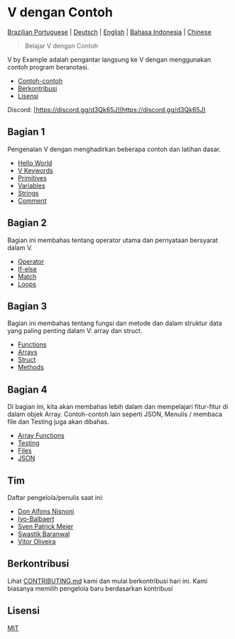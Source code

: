 # V dengan Contoh

[Brazilian Portuguese](/pt-br/README.md) | [Deutsch](/de/README.md) | [English](/en/README.md) | [Bahasa Indonesia](README.md) | [Chinese](/cn/README.md)

> Belajar V dengan Contoh

V by Example adalah pengantar langsung ke V dengan menggunakan contoh program beranotasi.

* [Contoh-contoh](examples/README.md)
* [Berkontribusi](#contributing)
* [Lisensi](#license)

Discord: [https://discord.gg/d3Qk65J](https://discord.gg/d3Qk65J)

## Bagian 1

Pengenalan V dengan menghadirkan beberapa contoh dan latihan dasar.

* [Hello World](examples/section_1/hello_world.md)
* [V Keywords](examples/section_1/keywords.md)
* [Primitives](examples/section_1/primitives.md)
* [Variables](examples/section_1/variables.md)
* [Strings](examples/section_1/strings.md)
* [Comment](examples/section_1/comment.md)

## Bagian 2

Bagian ini membahas tentang operator utama dan pernyataan bersyarat dalam V.

* [Operator](examples/section_2/operator.md)
* [If-else](examples/section_2/if-else.md)
* [Match](examples/section_2/match.md)
* [Loops](examples/section_2/loops.md)

## Bagian 3

Bagian ini membahas tentang fungsi dan metode dan dalam struktur data yang paling penting dalam V: array dan struct.

* [Functions](examples/section_3/functions.md)
* [Arrays](examples/section_3/arrays.md)
* [Struct](examples/section_3/struct.md)
* [Methods](examples/section_3/methods.md)

## Bagian 4

Di bagian ini, kita akan membahas lebih dalam dan mempelajari fitur-fitur di dalam objek Array. Contoh-contoh lain seperti JSON, Menulis / membaca file dan Testing juga akan dibahas.

* [Array Functions](examples/section_4/array-functions.md)
* [Testing](examples/section_4/testing.md)
* [Files](examples/section_4/files.md)
* [JSON](examples/section_4/json.md)

## Tim

Daftar pengelola/penulis saat ini:

* [Don Alfons Nisnoni](https://github.com/donnisnoni95)
* [Ivo-Balbaert](https://github.com/ibalbaert)
* [Sven Patrick Meier](https://github.com/SuicideS3ason)
* [Swastik Baranwal](https://github.com/Delta456)
* [Vitor Oliveira](https://github.com/vbrazo)

## Berkontribusi

Lihat [CONTRIBUTING.md](CONTRIBUTING.md) kami dan mulai berkontribusi hari ini. Kami biasanya memilih pengelola baru berdasarkan kontribusi

## Lisensi

[MIT](/LICENSE)

